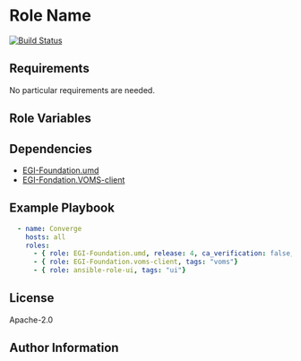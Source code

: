# Role Name

[![Build Status](https://travis-ci.org/EGI-Foundation/ansible-role-ui.svg?branch=master)](https://travis-ci.org/EGI-Foundation/ansible-role-ui)
<!-- A brief description of the role goes here. -->

## Requirements

<!--
Any pre-requisites that may not be covered by Ansible itself or the role should be
mentioned here.
For instance, if the role uses the EC2 module, it may be a good idea to mention in this section that the boto package is required.
-->
No particular requirements are needed.

## Role Variables

<!--
A description of the settable variables for this role should go here, including any variables that are in defaults/main.yml, vars/main.yml, and any variables that can/should be set via parameters to the role. Any variables that are read from other roles and/or the global scope (ie. hostvars, group vars, etc.) should be mentioned here as well.
-->

## Dependencies

<!--
A list of other roles hosted on Galaxy should go here, plus any details in regards to parameters that may need to be set for other roles, or variables that are used from other roles.
Use https://galaxy.ansible.com/EGI-Foundation/ roles first if possible.
-->
  - [EGI-Foundation.umd](https://galaxy.ansible.com/EGI-Foundation/umd)
  - [EGI-Fondation.VOMS-client](https://galaxy.ansible.com/EGI-Foundation/VOMS-client)

## Example Playbook

<!--
Including an example of how to use your role (for instance, with variables
passed in as parameters) is always nice for users too:
-->

```yaml
  - name: Converge
    hosts: all
    roles:
      - { role: EGI-Foundation.umd, release: 4, ca_verification: false, tags: "umd" }
      - { role: EGI-Foundation.voms-client, tags: "voms"}
      - { role: ansible-role-ui, tags: "ui"}
```

## License

Apache-2.0

## Author Information

<!--
Add the relevant contributors
-->